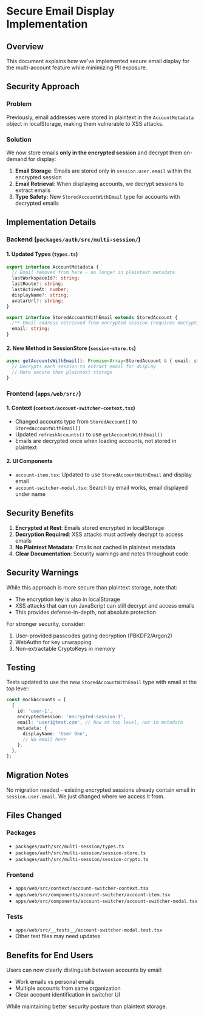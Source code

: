 # Secure Email Display Implementation

## Overview

This document explains how we've implemented secure email display for the multi-account feature while minimizing PII exposure.

## Security Approach

### Problem
Previously, email addresses were stored in plaintext in the `AccountMetadata` object in localStorage, making them vulnerable to XSS attacks.

### Solution
We now store emails **only in the encrypted session** and decrypt them on-demand for display:

1. **Email Storage**: Emails are stored only in `session.user.email` within the encrypted session
2. **Email Retrieval**: When displaying accounts, we decrypt sessions to extract emails
3. **Type Safety**: New `StoredAccountWithEmail` type for accounts with decrypted emails

## Implementation Details

### Backend (`packages/auth/src/multi-session/`)

#### 1. Updated Types (`types.ts`)
```typescript
export interface AccountMetadata {
  // Email removed from here - no longer in plaintext metadata
  lastWorkspaceId?: string;
  lastRoute?: string;
  lastActiveAt: number;
  displayName?: string;
  avatarUrl?: string;
}

export interface StoredAccountWithEmail extends StoredAccount {
  /** Email address retrieved from encrypted session (requires decryption) */
  email: string;
}
```

#### 2. New Method in SessionStore (`session-store.ts`)
```typescript
async getAccountsWithEmail(): Promise<Array<StoredAccount & { email: string }>> {
  // Decrypts each session to extract email for display
  // More secure than plaintext storage
}
```

### Frontend (`apps/web/src/`)

#### 1. Context (`context/account-switcher-context.tsx`)
- Changed accounts type from `StoredAccount[]` to `StoredAccountWithEmail[]`
- Updated `refreshAccounts()` to use `getAccountsWithEmail()`
- Emails are decrypted once when loading accounts, not stored in plaintext

#### 2. UI Components
- `account-item.tsx`: Updated to use `StoredAccountWithEmail` and display email
- `account-switcher-modal.tsx`: Search by email works, email displayed under name

## Security Benefits

1. **Encrypted at Rest**: Emails stored encrypted in localStorage
2. **Decryption Required**: XSS attacks must actively decrypt to access emails
3. **No Plaintext Metadata**: Emails not cached in plaintext metadata
4. **Clear Documentation**: Security warnings and notes throughout code

## Security Warnings

While this approach is more secure than plaintext storage, note that:

- The encryption key is also in localStorage
- XSS attacks that can run JavaScript can still decrypt and access emails
- This provides defense-in-depth, not absolute protection

For stronger security, consider:
1. User-provided passcodes gating decryption (PBKDF2/Argon2)
2. WebAuthn for key unwrapping
3. Non-extractable CryptoKeys in memory

## Testing

Tests updated to use the new `StoredAccountWithEmail` type with email at the top level:

```typescript
const mockAccounts = [
  {
    id: 'user-1',
    encryptedSession: 'encrypted-session-1',
    email: 'user1@test.com', // Now at top level, not in metadata
    metadata: {
      displayName: 'User One',
      // No email here
    },
  },
];
```

## Migration Notes

No migration needed - existing encrypted sessions already contain email in `session.user.email`. We just changed where we access it from.

## Files Changed

### Packages
- `packages/auth/src/multi-session/types.ts`
- `packages/auth/src/multi-session/session-store.ts`
- `packages/auth/src/multi-session/session-crypto.ts`

### Frontend
- `apps/web/src/context/account-switcher-context.tsx`
- `apps/web/src/components/account-switcher/account-item.tsx`
- `apps/web/src/components/account-switcher/account-switcher-modal.tsx`

### Tests
- `apps/web/src/__tests__/account-switcher-modal.test.tsx`
- Other test files may need updates

## Benefits for End Users

Users can now clearly distinguish between accounts by email:
- Work emails vs personal emails
- Multiple accounts from same organization
- Clear account identification in switcher UI

While maintaining better security posture than plaintext storage.
